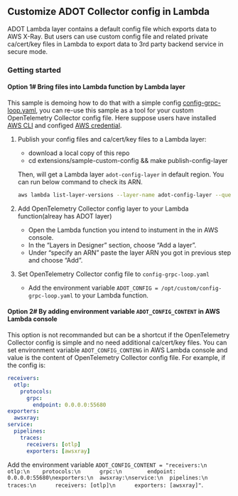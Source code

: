 ## Customize ADOT Collector config in Lambda
ADOT Lambda layer contains a default config file which exports data to AWS X-Ray. But users can use custom config file and related private ca/cert/key files in Lambda to export data to 3rd party backend service in secure mode. 

### Getting started

#### Option 1# Bring files into Lambda function by Lambda layer
This sample is demoing how to do that with a simple config [config-grpc-loop.yaml](custom/config-grpc-loop.yaml), you can re-use this sample as a tool for your custom OpenTelemetry Collector config file. Here suppose users have installed [AWS CLI](https://docs.aws.amazon.com/cli/latest/userguide/install-cliv2.html) and configed [AWS credential](https://docs.aws.amazon.com/cli/latest/userguide/cli-configure-files.html).

1. Publish your config files and ca/cert/key files to a Lambda layer:
    - download a local copy of this repo
    - cd extensions/sample-custom-config && make publish-config-layer
   
   Then, will get a Lambda layer `adot-config-layer` in default region. You can run below command to check its ARN.
   ```bash
   aws lambda list-layer-versions --layer-name adot-config-layer --query 'LayerVersions[0].LayerVersionArn'
   ```
    
2. Add OpenTelemetry Collector config layer to your Lambda function(alreay has ADOT layer)
    - Open the Lambda function you intend to instument in the in AWS console. 
    - In the “Layers in Designer” section, choose “Add a layer”.
    - Under “specify an ARN” paste the layer ARN you got in previous step and choose “Add”.
    
3. Set OpenTelemetry Collector config file to `config-grpc-loop.yaml`
    - Add the environment variable `ADOT_CONFIG = /opt/custom/config-grpc-loop.yaml` to your Lambda function.
    
#### Option 2# By adding environment variable `ADOT_CONFIG_CONTENT` in AWS Lambda console

This option is not recommanded but can be a shortcut if the OpenTelemetry Collector config is simple and no need additional ca/cert/key files. You can set environment variable  `ADOT_CONFIG_CONTENG` in AWS Lambda console and value is the content of OpenTelemetry Collector config file. For example, if the config is:
```yaml
receivers:
  otlp:
    protocols:
      grpc:
        endpoint: 0.0.0.0:55680
exporters:
  awsxray:
service:
  pipelines:
    traces:
      receivers: [otlp]
      exporters: [awsxray]
```

Add the environment variable `ADOT_CONFIG_CONTENT = "receivers:\n  otlp:\n    protocols:\n      grpc:\n        endpoint: 0.0.0.0:55680\nexporters:\n  awsxray:\nservice:\n  pipelines:\n    traces:\n      receivers: [otlp]\n      exporters: [awsxray]"`.
